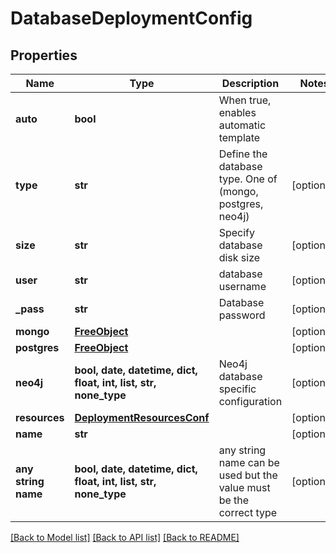 # DatabaseDeploymentConfig


## Properties
Name | Type | Description | Notes
------------ | ------------- | ------------- | -------------
**auto** | **bool** | When true, enables automatic template | 
**type** | **str** | Define the database type.  One of (mongo, postgres, neo4j) | [optional] 
**size** | **str** | Specify database disk size | [optional] 
**user** | **str** | database username | [optional] 
**_pass** | **str** | Database password | [optional] 
**mongo** | [**FreeObject**](FreeObject.md) |  | [optional] 
**postgres** | [**FreeObject**](FreeObject.md) |  | [optional] 
**neo4j** | **bool, date, datetime, dict, float, int, list, str, none_type** | Neo4j database specific configuration | [optional] 
**resources** | [**DeploymentResourcesConf**](DeploymentResourcesConf.md) |  | [optional] 
**name** | **str** |  | [optional] 
**any string name** | **bool, date, datetime, dict, float, int, list, str, none_type** | any string name can be used but the value must be the correct type | [optional]

[[Back to Model list]](../README.md#documentation-for-models) [[Back to API list]](../README.md#documentation-for-api-endpoints) [[Back to README]](../README.md)


